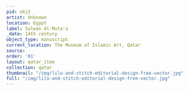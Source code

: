 ```yaml
---
pid: obj2
artist: Unknown
location: Egypt
label: Sulwan Al-Muta'a
_date: 14th century
object_type: manuscript
current_location: The Museum of Islamic Art, Qatar
source: 
order: '01'
layout: qatar_item
collection: qatar
thumbnail: "/img/lilo-and-stitch-editorial-design-free-vector.jpg"
full: "/img/lilo-and-stitch-editorial-design-free-vector.jpg"
---
```

